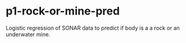 # p1-rock-or-mine-pred
Logistic regression of SONAR data to predict if body is a a rock or an  underwater mine.
